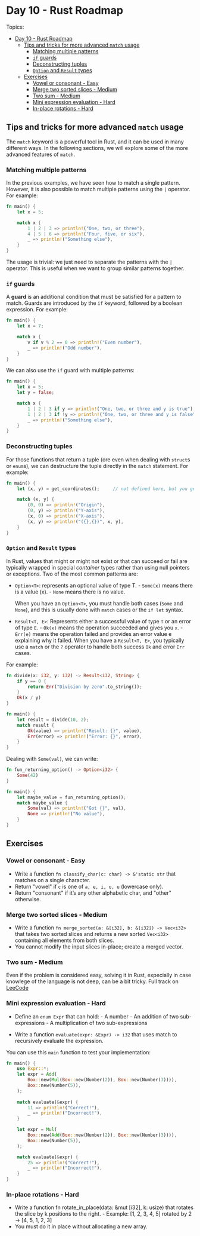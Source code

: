 # Day 10 - Rust Roadmap

Topics:

- [Day 10 - Rust Roadmap](#day-10---rust-roadmap)
  - [Tips and tricks for more advanced `match` usage](#tips-and-tricks-for-more-advanced-match-usage)
    - [Matching multiple patterns](#matching-multiple-patterns)
    - [`if` guards](#if-guards)
    - [Deconstructing tuples](#deconstructing-tuples)
    - [`Option` and `Result` types](#option-and-result-types)
  - [Exercises](#exercises)
    - [Vowel or consonant - Easy](#vowel-or-consonant---easy)
    - [Merge two sorted slices - Medium](#merge-two-sorted-slices---medium)
    - [Two sum - Medium](#two-sum---medium)
    - [Mini expression evaluation - Hard](#mini-expression-evaluation---hard)
    - [In-place rotations - Hard](#in-place-rotations---hard)

## Tips and tricks for more advanced `match` usage

The `match` keyword is a powerful tool in Rust, and it can be used in many different ways. In the following sections, we will explore some of the more advanced features of `match`.

### Matching multiple patterns

In the previous examples, we have seen how to match a single pattern. However, it is also possible to match multiple patterns using the `|` operator. For example:

```rust
fn main() {
    let x = 5;

    match x {
        1 | 2 | 3 => println!("One, two, or three"),
        4 | 5 | 6 => println!("Four, five, or six"),
        _ => println!("Something else"),
    }
}
```

The usage is trivial: we just need to separate the patterns with the `|` operator. This is useful when we want to group similar patterns together.

### `if` guards

A **guard** is an additional condition that must be satisfied for a pattern to match. Guards are introduced by the `if` keyword, followed by a boolean expression. For example:

```rust
fn main() {
    let x = 7;

    match x {
        v if v % 2 == 0 => println!("Even number"),
        _ => println!("Odd number"),
    }
}

```

We can also use the `if` guard with multiple patterns:

```rust
fn main() {
    let x = 5;
    let y = false;

    match x {
        1 | 2 | 3 if y => println!("One, two, or three and y is true"),
        1 | 2 | 3 if !y => println!("One, two, or three and y is false"),
        _ => println!("Something else"),
    }
}
```

### Deconstructing tuples

For those functions that return a tuple (ore even when dealing with `struct`s or `enum`s), we can destructure the tuple directly in the `match` statement. For example:

```rust
fn main() {
    let (x, y) = get_coordinates();     // not defined here, but you get the idea

    match (x, y) {
        (0, 0) => println!("Origin"),
        (0, y) => println!("Y-axis"),
        (x, 0) => println!("X-axis"),
        (x, y) => println!("({},{})", x, y),
    }
}
```

### `Option` and `Result` types

In Rust, values that might or might not exist or that can succeed or fail are typically wrapped in special *container* types rather than using null pointers or exceptions. Two of the most common patterns are:

- `Option<T>`: represents an optional value of type T.
      - `Some(x)` means there is a value (x).
      - `None` means there is no value.

    When you have an `Option<T>`, you must handle both cases (`Some` and `None`), and this is usually done with `match` cases or the `if let` syntax.

- `Result<T, E>`: Represents either a successful value of type `T` or an error of type `E`.
      - `Ok(x)` means the operation succeeded and gives you `x`.
      - `Err(e)` means the operation failed and provides an error value e explaining why it failed.
    When you have a `Result<T, E>`, you typically use a `match` or the `?` operator to handle both success `Ok` and error `Err` cases.

For example:

```rust
fn divide(x: i32, y: i32) -> Result<i32, String> {
    if y == 0 {
        return Err("Division by zero".to_string());
    }
    Ok(x / y)
}

fn main() {
    let result = divide(10, 2);
    match result {
        Ok(value) => println!("Result: {}", value),
        Err(error) => println!("Error: {}", error),
    }
}
```

Dealing with `Some(val)`, we can write:

```rust
fn fun_returning_option() -> Option<i32> {
    Some(42)
}

fn main() {
    let maybe_value = fun_returning_option();
    match maybe_value {
        Some(val) => println!("Got {}", val),
        None => println!("No value"),
    }
}
```

## Exercises

### Vowel or consonant - Easy

- Write a function `fn classify_char(c: char) -> &'static str` that matches on a single character.
- Return "vowel" if `c` is one of `a, e, i, o, u` (lowercase only). 
- Return "consonant" if it’s any other alphabetic char, and "other" otherwise.

### Merge two sorted slices - Medium

- Write a function `fn merge_sorted(a: &[i32], b: &[i32]) -> Vec<i32>` that takes two sorted slices and returns a new sorted `Vec<i32>` containing all elements from both slices.
- You cannot modify the input slices in-place; create a merged vector.

### Two sum - Medium

Even if the problem is considered easy, solving it in Rust, expecially in case knowlege of the language is not deep, can be a bit tricky. Full track on [LeeCode](https://leetcode.com/problems/two-sum/)

### Mini expression evaluation - Hard

- Define an `enum Expr` that can hold:
      - A number
      - An addition of two sub-expressions
      - A multiplication of two sub-expressions

- Write a function `evaluate(expr: &Expr) -> i32` that uses match to recursively evaluate the expression.

You can use this `main` function to test your implementation:

```rust
fn main() {
    use Expr::*;
    let expr = Add(
        Box::new(Mul(Box::new(Number(2)), Box::new(Number(3)))),
        Box::new(Number(5)),
    );
    
    match evaluate(&expr) {
        11 => println!("Correct!"),
        _ => println!("Incorrect!"),
    }

    let expr = Mul(
        Box::new(Add(Box::new(Number(2)), Box::new(Number(3)))),
        Box::new(Number(5)),
    );

    match evaluate(&expr) {
        25 => println!("Correct!"),
        _ => println!("Incorrect!"),
    }
} 
```

### In-place rotations - Hard

- Write a function fn rotate_in_place(data: &mut [i32], k: usize) that rotates the slice by k positions to the right.
      - Example: [1, 2, 3, 4, 5] rotated by 2 → [4, 5, 1, 2, 3]
- You must do it in place without allocating a new array.
